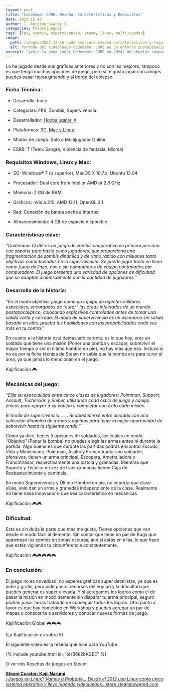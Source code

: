 ```yaml
---
layout: post
title: "Codename: CURE. Reseña, Características y Requisitos"
date: 2023-12-16
author: I. Antoine Suárez V.
categories: [Videojuegos]
tags: [fps, zombis, supervivencia, steam, linux, multijugador]
image:
  path: /images/2023-12-16-codename-cure-resena-caracteristicas-y-requisitos.jpg
  alt: Portada del videojuego Codename: CURE en un entorno postapocalíptico
excerpt: "¿Vale la pena jugar Codename: CURE en 2024? Un shooter cooperativo con zombis, misiones dinámicas y dificultad elevada, ideal para jugar en equipo. Conoce sus características, requisitos y nuestra Kajiificación."
---
```



Lo he jugado desde sus gráficas anteriores y no son las mejores, tampoco es que tenga muchas opciones de juego, pero si te gusta jugar con amigos puedes pasar horas gritando y al borde del colapso.


### Ficha Técnica:

- Desarrollo: Indie
    
- Categorías: FPS, Zombis, Supervivencia.
    
- Desarrollador: [Hoobalugalar_X](http://codenamecure.com/)
    
- Plataformas: [PC, Mac y Linux](https://store.steampowered.com/app/355180/Codename_CURE/?curator_clanid=42511696).
    
- Modos de Juego: Solo o Multijugador Online
    
- ESRB: T (Teen: Sangre, Violencia de fantasía, Idioma)
    

### Requisitos Windows, Linux y Mac:

- SO: Windows® 7 (o superior), MacOS X 10.7.x, Ubuntu 12.04
    
- Procesador: Dual core from Intel or AMD at 2.8 GHz
    
- Memoria: 2 GB de RAM
    
- Gráficos: nVidia 310, AMD 12.11, OpenGL 2.1
    
- Red: Conexión de banda ancha a Internet
    
- Almacenamiento: 4 GB de espacio disponible
    

### Características clave:

_“Codename CURE es un juego de zombis cooperativo en primera persona con soporte para hasta cinco jugadores, que proporciona una fragmentación de zombis dinámica y de ritmo rápido con misiones tanto objetivas como basadas en la supervivencia. Se puede jugar tanto en línea como fuera de línea, con o sin compañeros de equipo controlados por computadora. El juego presenta una variedad de opciones de dificultad que se adaptan dinámicamente con la cantidad de jugadores.”_

### Desarrollo de la historia:

_“En el modo objetivo, juega como un equipo de agentes militares especiales, encargados de “curar” las áreas infectadas de un mundo postapocalíptico, colocando explosivos controlados antes de tomar una salida corta y cerrada. El modo de supervivencia es un escenario sin salida basado en olas, prueba tus habilidades con las probabilidades cada vez más en tu contra.”_

En cuanto a la historia está demasiado carente, es lo que hay, eres un soldado que tiene una misión (Poner una bomba y escapar, sobrevivir el mayor tiempo o ser el último hombre en pie), no hay más que eso. Incluso si no es por la ficha técnica de Steam no sabía que la bomba era para curar el área, ya que jamás lo mencionan en el juego.

Kajiificación 🎮

### Mecánicas del juego:

_“Elija su especialidad entre cinco clases de jugadores: Pointman, Support, Assault, Technician y Sniper, utilizando cada estilo de juego y equipo únicos para apoyar a su equipo y completar con éxito cada misión._

_El modo de supervivencia… … Reabastecerse entre oleadas con una selección dinámica de armas y equipos para tener la mejor oportunidad de sobrevivir hasta la siguiente ronda.”_

Como ya dice, tienes 5 opciones de soldados, los cuales en modo “Objetivo” (Poner la bomba) no puedes elegir las armas antes ni durante la partida. Algo bueno es que durante las partidas podrás encontrar Escudo, Vida y Municiones. Pointman, Asalto y Francotirador son soldados ofensivos, tienen un arma principal, Escopeta, Ametralladora y Francotirador, respectivamente una pistola y granadas. Mientras que Soporte y Técnico en vez de traer granadas tienen Caja de Reabastecimiento y centinela.

En modo Supervivencia y Último Hombre en pie, no importa que clase elijas, solo dan un arma y granadas independiente de la clase. Realmente no tiene nada innovador o que sea característico en mecánicas.

Kajiificación 🎮🎮

### Dificultad:

Esta es sin duda la parte que más me gusta, Tienes opciones que van desde el modo fácil al demente. Sin contar que tiene un par de Bugs que spawnean los zombis en zonas oscuras, aun si estás en ellas, lo que hace que estés vigilando tu circunferencia constantemente.

Kajiificación 🎮🎮🎮🎮🎮

### En conclusión:

El juego no es novedoso, no esperes gráficas super detallistas, ya que es indie y gratis, pero pide pocos recursos del equipo y la dificultad que puedes generar es super elevada. Y si agregamos los logros como el de pasar la misión en modo demente sin disparar tu arma principal, seguro podrás pasar horas tratando de conseguir todos los logros. Otro punto a favor es que hay contenido en Workshop y puedes agregar un par de mapas o conectarte a servidores y conocer nuevas formas de juego.

Kajiificación Global 🎮🎮🎮

(La Kajiificación es sobre 5)

El siguiente video es la reseña que hice para YouTube

{% include youtube.html id="oHB6k2bKGEE" %}

O ver mis Reseñas de juegos en Steam:

**[Steam Curator: Kajii Narumi](https://store.steampowered.com/curator/42511696-Kajii-Narumi/)**[  
](https://store.steampowered.com/curator/42511696-Kajii-Narumi/)_[¿Juegos en Linux? Vamos a Probarlo... Desde el 2012 uso Linux como único sistema operativo y llevo jugando videojuegos…](https://store.steampowered.com/curator/42511696-Kajii-Narumi/)_[store.steampowered.com](https://store.steampowered.com/curator/42511696-Kajii-Narumi/)